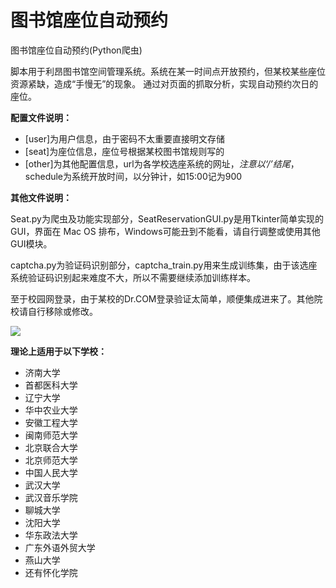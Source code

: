 # 图书馆座位自动预约

图书馆座位自动预约(Python爬虫)

脚本用于利昂图书馆空间管理系统。系统在某一时间点开放预约，但某校某些座位资源紧缺，造成“手慢无”的现象。
通过对页面的抓取分析，实现自动预约次日的座位。

**配置文件说明：**

- [user]为用户信息，由于密码不太重要直接明文存储
- [seat]为座位信息，座位号根据某校图书馆规则写的
- [other]为其他配置信息，url为各学校选座系统的网址，*注意以‘/’结尾*，schedule为系统开放时间，以分钟计，如15:00记为900

**其他文件说明：**

Seat.py为爬虫及功能实现部分，SeatReservationGUI.py是用Tkinter简单实现的GUI，界面在 Mac OS 排布，Windows可能丑到不能看，请自行调整或使用其他GUI模块。

captcha.py为验证码识别部分，captcha_train.py用来生成训练集，由于该选座系统验证码识别起来难度不大，所以不需要继续添加训练样本。

至于校园网登录，由于某校的Dr.COM登录验证太简单，顺便集成进来了。其他院校请自行移除或修改。

![](https://raw.githubusercontent.com/panjunwen/SeatReservation/master/Screen%20Shot.png)

**理论上适用于以下学校：**

- 济南大学
- 首都医科大学
- 辽宁大学
- 华中农业大学
- 安徽工程大学
- 闽南师范大学
- 北京联合大学
- 北京师范大学
- 中国人民大学
- 武汉大学
- 武汉音乐学院
- 聊城大学
- 沈阳大学
- 华东政法大学
- 广东外语外贸大学
- 燕山大学
- 还有怀化学院
